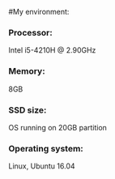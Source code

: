 #My environment:
### Processor:
Intel i5-4210H @ 2.90GHz
### Memory:
8GB
### SSD size:
OS running on 20GB partition
### Operating system:
Linux, Ubuntu 16.04

